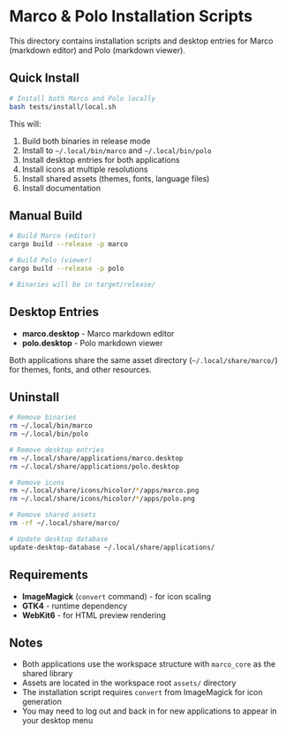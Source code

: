 # Marco & Polo Installation Scripts

This directory contains installation scripts and desktop entries for Marco (markdown editor) and Polo (markdown viewer).

## Quick Install

```bash
# Install both Marco and Polo locally
bash tests/install/local.sh
```

This will:
1. Build both binaries in release mode
2. Install to `~/.local/bin/marco` and `~/.local/bin/polo`
3. Install desktop entries for both applications
4. Install icons at multiple resolutions
5. Install shared assets (themes, fonts, language files)
6. Install documentation

## Manual Build

```bash
# Build Marco (editor)
cargo build --release -p marco

# Build Polo (viewer)
cargo build --release -p polo

# Binaries will be in target/release/
```

## Desktop Entries

- **marco.desktop** - Marco markdown editor
- **polo.desktop** - Polo markdown viewer

Both applications share the same asset directory (`~/.local/share/marco/`) for themes, fonts, and other resources.

## Uninstall

```bash
# Remove binaries
rm ~/.local/bin/marco
rm ~/.local/bin/polo

# Remove desktop entries
rm ~/.local/share/applications/marco.desktop
rm ~/.local/share/applications/polo.desktop

# Remove icons
rm ~/.local/share/icons/hicolor/*/apps/marco.png
rm ~/.local/share/icons/hicolor/*/apps/polo.png

# Remove shared assets
rm -rf ~/.local/share/marco/

# Update desktop database
update-desktop-database ~/.local/share/applications/
```

## Requirements

- **ImageMagick** (`convert` command) - for icon scaling
- **GTK4** - runtime dependency
- **WebKit6** - for HTML preview rendering

## Notes

- Both applications use the workspace structure with `marco_core` as the shared library
- Assets are located in the workspace root `assets/` directory
- The installation script requires `convert` from ImageMagick for icon generation
- You may need to log out and back in for new applications to appear in your desktop menu
